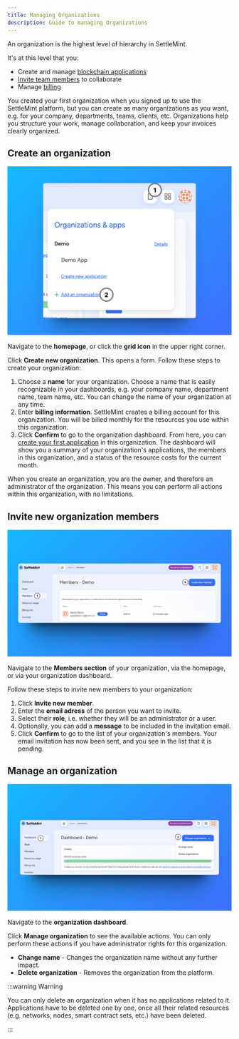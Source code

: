 ```yaml
---
title: Managing Organizations
description: Guide to managing Organizations
---
```



An organization is the highest level of hierarchy in SettleMint.

It's at this level that you:

- Create and manage [blockchain applications](../../using-platform/0_create-an-application.md)
- [Invite team members](#invite-new-organization-members) to collaborate
- Manage [billing](../../account-billing/20_billing.md)

You created your first organization when you signed up to use the SettleMint platform, but you can create as many organizations as you want, e.g. for your company, departments, teams, clients, etc. Organizations help you structure your work, manage collaboration, and keep your invoices clearly organized.

## Create an organization

![CreateanOrganization](../../../img/about-settlemint/create-org.png)


Navigate to the **homepage**, or click the **grid icon** in the upper right corner.

Click **Create new organization**. This opens a form. Follow these steps to create your organization:

1. Choose a **name** for your organization.
   Choose a name that is easily recognizable in your dashboards, e.g. your company name, department name, team name, etc. You can change the name of your organization at any time.
2. Enter **billing information**.
   SettleMint creates a billing account for this organization. You will be billed monthly for the resources you use within this organization.
3. Click **Confirm** to go to the organization dashboard.
   From here, you can [create your first application](../../using-platform/0_create-an-application.md) in this organization. The dashboard will show you a summary of your organization's applications, the members in this organization, and a status of the resource costs for the current month.

When you create an organization, you are the owner, and therefore an administrator of the organization. This means you can perform all actions within this organization, with no limitations.

## Invite new organization members

![Add Members](../../../img/about-settlemint/add-member.png)

Navigate to the **Members section** of your organization, via the homepage, or via your organization dashboard.

Follow these steps to invite new members to your organization:

1. Click **Invite new member**.
2. Enter the **email adress** of the person you want to invite.
3. Select their **role**, i.e. whether they will be an administrator or a user.
4. Optionally, you can add a **message** to be included in the invitation email.
5. Click **Confirm** to go to the list of your organization's members. Your email invitation has now been sent, and you see in the list that it is pending.

## Manage an organization

![Manage Org](../../../img/about-settlemint/manage-org.png)

Navigate to the **organization dashboard**.

Click **Manage organization** to see the available actions. You can only perform these actions if you have administrator rights for this organization.

- **Change name** - Changes the organization name without any further impact.
- **Delete organization** - Removes the organization from the platform.

:::warning Warning

You can only delete an organization when it has no applications related to it. Applications have to be deleted one by one, once all their related resources (e.g. networks, nodes, smart contract sets, etc.) have been deleted.

:::
